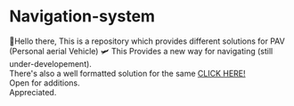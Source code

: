 # Navigation-system
🙋Hello there,
This is a repository which provides different solutions for PAV (Personal aerial Vehicle) 🛩️ This Provides a new way for navigating (still under-developement).<br>
There's also a well formatted solution for the same <a href="https://aditi1122000.github.io/Technothorn.io/"> CLICK HERE! </a>  <br>
Open for additions.<br>
Appreciated.
